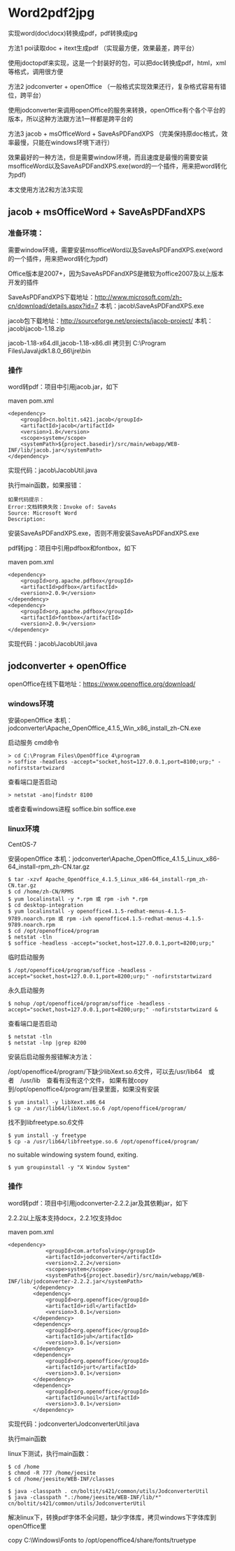 # Word2pdf2jpg

实现word(doc\docx)转换成pdf，pdf转换成jpg

方法1 poi读取doc + itext生成pdf （实现最方便，效果最差，跨平台）

使用jdoctopdf来实现，这是一个封装好的包，可以把doc转换成pdf，html，xml等格式，调用很方便

方法2 jodconverter + openOffice （一般格式实现效果还行，复杂格式容易有错位，跨平台）

使用jodconverter来调用openOffice的服务来转换，openOffice有个各个平台的版本，所以这种方法跟方法1一样都是跨平台的

方法3 jacob + msOfficeWord + SaveAsPDFandXPS （完美保持原doc格式，效率最慢，只能在windows环境下进行）

效果最好的一种方法，但是需要window环境，而且速度是最慢的需要安装msofficeWord以及SaveAsPDFandXPS.exe(word的一个插件，用来把word转化为pdf)

本文使用方法2和方法3实现

## jacob + msOfficeWord + SaveAsPDFandXPS

### 准备环境：

需要window环境，需要安装msofficeWord以及SaveAsPDFandXPS.exe(word的一个插件，用来把word转化为pdf)

Office版本是2007+，因为SaveAsPDFandXPS是微软为office2007及以上版本开发的插件

SaveAsPDFandXPS下载地址：http://www.microsoft.com/zh-cn/download/details.aspx?id=7 本机：jacob\SaveAsPDFandXPS.exe

jacob包下载地址：http://sourceforge.net/projects/jacob-project/ 本机：jacob\jacob-1.18.zip

jacob-1.18-x64.dll,jacob-1.18-x86.dll 拷贝到 C:\Program Files\Java\jdk1.8.0_66\jre\bin

### 操作

word转pdf：项目中引用jacob.jar，如下

maven pom.xml
```
<dependency>
    <groupId>cn.boltit.s421.jacob</groupId>
    <artifactId>jacob</artifactId>
    <version>1.8</version>
    <scope>system</scope>
    <systemPath>${project.basedir}/src/main/webapp/WEB-INF/lib/jacob.jar</systemPath>
</dependency>
```

实现代码：jacob\JacobUtil.java

执行main函数，如果报错：
```
如果代码提示：
Error:文档转换失败：Invoke of: SaveAs
Source: Microsoft Word
Description:
```
安装SaveAsPDFandXPS.exe，否则不用安装SaveAsPDFandXPS.exe

pdf转jpg：项目中引用pdfbox和fontbox，如下

maven pom.xml
```
<dependency>
    <groupId>org.apache.pdfbox</groupId>
    <artifactId>pdfbox</artifactId>
    <version>2.0.9</version>
</dependency>
<dependency>
    <groupId>org.apache.pdfbox</groupId>
    <artifactId>fontbox</artifactId>
    <version>2.0.9</version>
</dependency>
```

实现代码：jacob\JacobUtil.java

## jodconverter + openOffice

openOffice在线下载地址：https://www.openoffice.org/download/

### windows环境

安装openOffice 本机：jodconverter\Apache_OpenOffice_4.1.5_Win_x86_install_zh-CN.exe

启动服务 cmd命令
```
> cd C:\Program Files\OpenOffice 4\program
> soffice -headless -accept="socket,host=127.0.0.1,port=8100;urp;" -nofirststartwizard
```

查看端口是否启动
```
> netstat -ano|findstr 8100
```
或者查看windows进程
soffice.bin
soffice.exe

### linux环境

CentOS-7

安装openOffice 本机：jodconverter\Apache_OpenOffice_4.1.5_Linux_x86-64_install-rpm_zh-CN.tar.gz

```
$ tar -xzvf Apache_OpenOffice_4.1.5_Linux_x86-64_install-rpm_zh-CN.tar.gz
$ cd /home/zh-CN/RPMS
$ yum localinstall -y *.rpm 或 rpm -ivh *.rpm
$ cd desktop-integration
$ yum localinstall -y openoffice4.1.5-redhat-menus-4.1.5-9789.noarch.rpm 或 rpm -ivh openoffice4.1.5-redhat-menus-4.1.5-9789.noarch.rpm
$ cd /opt/openoffice4/program
$ netstat -tln
$ soffice -headless -accept="socket,host=127.0.0.1,port=8200;urp;"
```

临时启动服务
```
$ /opt/openoffice4/program/soffice -headless -accept="socket,host=127.0.0.1,port=8200;urp;" -nofirststartwizard
```

永久启动服务
```
$ nohup /opt/openoffice4/program/soffice -headless -accept="socket,host=127.0.0.1,port=8200;urp;" -nofirststartwizard &
```

查看端口是否启动
```
$ netstat -tln
$ netstat -lnp |grep 8200
```

安装后启动服务报错解决方法：

/opt/openoffice4/program/下缺少libXext.so.6文件，可以去/usr/lib64　或者　/usr/lib　查看有没有这个文件，
如果有就copy到/opt/openoffice4/program/目录里面，如果没有安装
```
$ yum install -y libXext.x86_64
$ cp -a /usr/lib64/libXext.so.6 /opt/openoffice4/program/
```

找不到libfreetype.so.6文件
```
$ yum install -y freetype
$ cp -a /usr/lib64/libfreetype.so.6 /opt/openoffice4/program/
```

no suitable windowing system found, exiting.
```
$ yum groupinstall -y "X Window System"
```

### 操作

word转pdf：项目中引用jodconverter-2.2.2.jar及其依赖jar，如下

2.2.2以上版本支持docx，2.2.1仅支持doc

maven pom.xml
```
<dependency>
			<groupId>com.artofsolving</groupId>
			<artifactId>jodconverter</artifactId>
			<version>2.2.2</version>
			<scope>system</scope>
			<systemPath>${project.basedir}/src/main/webapp/WEB-INF/lib/jodconverter-2.2.2.jar</systemPath>
		</dependency>
		<dependency>
			<groupId>org.openoffice</groupId>
			<artifactId>ridl</artifactId>
			<version>3.0.1</version>
		</dependency>
		<dependency>
			<groupId>org.openoffice</groupId>
			<artifactId>juh</artifactId>
			<version>3.0.1</version>
		</dependency>
		<dependency>
			<groupId>org.openoffice</groupId>
			<artifactId>jurt</artifactId>
			<version>3.0.1</version>
		</dependency>
		<dependency>
			<groupId>org.openoffice</groupId>
			<artifactId>unoil</artifactId>
			<version>3.0.1</version>
		</dependency>
```

实现代码：jodconverter\JodconverterUtil.java

执行main函数

linux下测试，执行main函数：
```
$ cd /home
$ chmod -R 777 /home/jeesite
$ cd /home/jeesite/WEB-INF/classes

$ java -classpath . cn/boltit/s421/common/utils/JodconverterUtil
$ java -classpath ".:/home/jeesite/WEB-INF/lib/*" cn/boltit/s421/common/utils/JodconverterUtil
```

解决linux下，转换pdf字体不全问题，缺少字体库，拷贝windows下字体库到openOffice里

copy C:\Windows\Fonts to /opt/openoffice4/share/fonts/truetype
